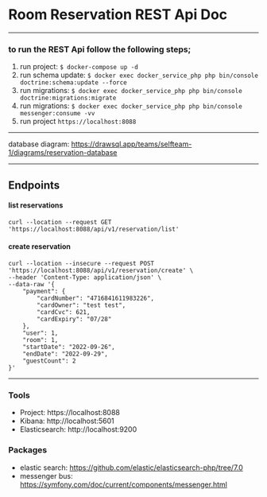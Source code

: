 # Room Reservation REST Api Doc
***
### to run the REST Api follow the following steps;
1. run project: `$ docker-compose up -d`
3. run schema update: `$ docker exec docker_service_php php bin/console doctrine:schema:update --force`
3. run migrations: `$ docker exec docker_service_php php bin/console doctrine:migrations:migrate`
3. run migrations: `$ docker exec docker_service_php php bin/console messenger:consume -vv`
4. run project `https://localhost:8088`
***
database diagram: https://drawsql.app/teams/selfteam-1/diagrams/reservation-database
***
## Endpoints
#### list reservations

```
curl --location --request GET 'https://localhost:8088/api/v1/reservation/list'
```

#### create reservation

```
curl --location --insecure --request POST 'https://localhost:8088/api/v1/reservation/create' \
--header 'Content-Type: application/json' \
--data-raw '{
    "payment": {
        "cardNumber": "4716841611983226",
        "cardOwner": "test test",
        "cardCvc": 621,
        "cardExpiry": "07/28"
    },
    "user": 1,
    "room": 1,
    "startDate": "2022-09-26",
    "endDate": "2022-09-29",
    "guestCount": 2
}'
```

***

### Tools
- Project: https://localhost:8088
- Kibana: http://localhost:5601
- Elasticsearch: http://localhost:9200

### Packages
- elastic search: https://github.com/elastic/elasticsearch-php/tree/7.0
- messenger bus: https://symfony.com/doc/current/components/messenger.html
